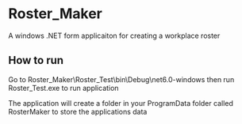 # Roster_Maker
A windows .NET form applicaiton for creating a workplace roster

## How to run
Go to Roster_Maker\Roster_Test\bin\Debug\net6.0-windows
then run Roster_Test.exe to run application

The application will create a folder in your ProgramData folder called RosterMaker
to store the applications data
